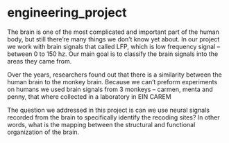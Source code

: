 # engineering_project
The brain is one of the most complicated and important part of the human body,
 but still there’re many things we don’t know yet about.
In our project we work with brain signals that called LFP, which is low frequency signal – between 0 to 150 hz.
Our main goal is to classify the brain signals into the areas they came from.

Over the years, researchers found out that there is a similarity between the human brain to the monkey brain. 
Because we can’t preform experiments on humans we used brain signals from
3 monkeys – carmen, menta and penny, that where collected in a laboratory in EIN CAREM

The question we addressed in this project  is can we use neural signals recorded from the brain
to specifically identify the recoding sites?
In other words, what is the mapping between the structural and functional organization of the brain. 


